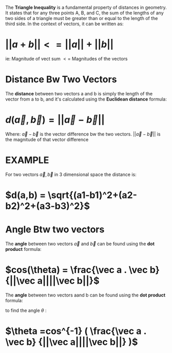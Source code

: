 The **Triangle Inequality** is a fundamental property of distances in geometry. It states that for any three points A, B, and C, the sum of the lengths of any two sides of a triangle must be greater than or equal to the length of the third side. In the context of vectors, it can be written as:

# $||a+b|| <= ||a||+||b||$
ie: Magnitude of vect sum $<=$  Magnitudes of the vectors

# Distance Bw Two Vectors
The **distance** between two vectors a and b is simply the length of the vector from a to b, and it's calculated using the **Euclidean distance** formula:


# $d (\vec a, \vec b) = ||\vec a - \vec b||$

Where: 
$\vec a - \vec b$  is the vector difference bw the two vectors.
$||\vec a - \vec b||$ is the magnitude of that vector difference


# EXAMPLE
For two vectors $\vec a , \vec b$  in 3 dimensional space the distance is: 

# $d(a,b) =  \sqrt{(a1-b1)^2+(a2-b2)^2+(a3-b3)^2}$


# Angle Btw two vectors
The **angle** between two vectors $\vec{a}$  and $\vec b$ can be found using the **dot product** formula:

# $cos(\theta) = \frac{\vec a . \vec b} {||\vec a||||\vec b||}$

The **angle** between two vectors aand b can be found using the **dot product** formula:


to find the angle $\theta$ :

# $\theta =cos^{-1} ( \frac{\vec a . \vec b} {||\vec a||||\vec b||} )$
